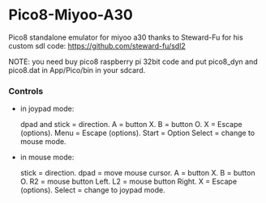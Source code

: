 # Pico8-Miyoo-A30
Pico8 standalone emulator for miyoo a30
thanks to Steward-Fu for his custom sdl code: https://github.com/steward-fu/sdl2

NOTE: you need buy pico8 raspberry pi 32bit code and put pico8_dyn and pico8.dat in App/Pico/bin in your sdcard.

### Controls

- in joypad mode:

	dpad and stick = direction.
	A = button X.
	B = button O.
    X = Escape (options).
	Menu = Escape (options).
	Start = Option
	Select = change to mouse mode.
	
- in mouse mode:
   
   stick = direction.
   dpad = move mouse cursor.
   A = button X.
   B = button O.
   R2 = mouse button Left.
   L2 = mouse button Right.
   X = Escape (options).
   Select = change to joypad mode.
   

